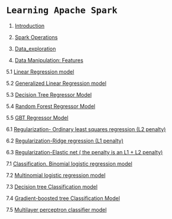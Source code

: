 # `Learning Apache Spark`

1. [Introduction](https://github.com/alinemati45/LearningApacheSpark/blob/master/1.%20Introduction.ipynb)

2. [Spark Operations](https://github.com/alinemati45/LearningApacheSpark/blob/master/2.%20Spark%20Operations.ipynb)

3. [Data_exploration](https://github.com/alinemati45/LearningApacheSpark/blob/master/3.%20Data_exploration.ipynb)

4. [Data Manipulation: Features](https://github.com/alinemati45/LearningApacheSpark/blob/master/4.%20Data%20Manipulation:%20Features.ipynb)

5.1 [ Linear Regression model](https://github.com/alinemati45/LearningApacheSpark/blob/master/5.1%20Linear%20Regression.ipynb)

5.2 [Generalized Linear Regression model](https://github.com/alinemati45/LearningApacheSpark/blob/master/5.2%20Generalized%20Linear%20Regression.ipynb)

5.3 [Decision Tree Regressor Model](https://github.com/alinemati45/LearningApacheSpark/blob/master/5.3%20Decision%20Tree%20Regressor.ipynb)

5.4 [Random Forest Regressor Model](https://github.com/alinemati45/LearningApacheSpark/blob/master/5.4%20Random%20Forest%20Regressor.ipynb)

5.5 [GBT Regressor Model](https://github.com/alinemati45/LearningApacheSpark/blob/master/5.5%20GBT%20Regressor.ipynb)

6.1 [Regularization- Ordinary least squares regression (L2 penalty)](https://github.com/alinemati45/LearningApacheSpark/blob/master/6.%20Regularization-%20Ordinary%20least%20squares%20regression%20(L2%20penalty).ipynb)

6.2 [Regularization-Ridge regression (L1 penalty)](https://github.com/alinemati45/LearningApacheSpark/blob/master/6.%20Regularization-Ridge%20regression%20(L1%20penalty).ipynb)

6.3 [Regularization-Elastic net ( the penalty is an L1 + L2 penalty) ](https://github.com/alinemati45/LearningApacheSpark/blob/master/6.%20Regularization-Elastic%20net%20(%20the%20penalty%20is%20an%20L1%20%2B%20L2%20penalty).ipynb)

7.1 [ Classification. Binomial logistic regression model](https://github.com/alinemati45/LearningApacheSpark/blob/master/7.1.%20Classification.%20Binomial%20logistic%20regression.ipynb)

7.2 [Multinomial logistic regression model](https://github.com/alinemati45/LearningApacheSpark/blob/master/7.2.%20Multinomial%20logistic%20regression.ipynb)

7.3 [Decision tree Classification model](https://github.com/alinemati45/LearningApacheSpark/blob/master/7.3.%20Decision%20tree%20Classification.ipynb)

7.4 [Gradient-boosted tree Classification Model](https://github.com/alinemati45/LearningApacheSpark/blob/master/7.4%20Gradient-boosted%20tree%20Classification.ipynb)

7.5 [ Multilayer perceptron classifier model](https://github.com/alinemati45/LearningApacheSpark/blob/master/7.5%20Multilayer%20perceptron%20classifier.ipynb)
